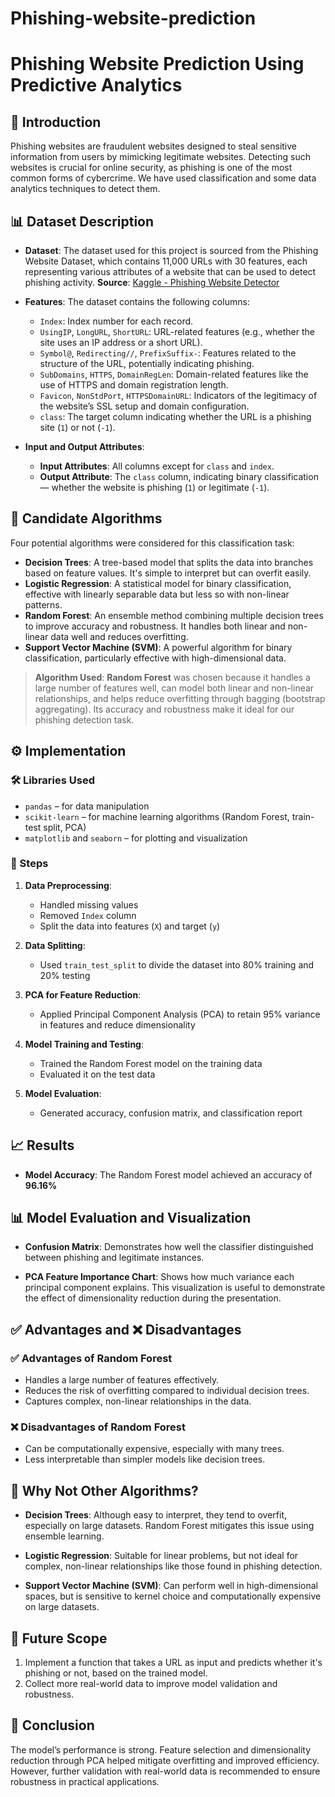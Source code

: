 # Phishing-website-prediction

# Phishing Website Prediction Using Predictive Analytics

## 📌 Introduction

Phishing websites are fraudulent websites designed to steal sensitive information from users by mimicking legitimate websites. Detecting such websites is crucial for online security, as phishing is one of the most common forms of cybercrime. We have used classification and some data analytics techniques to detect them.


## 📊 Dataset Description

* **Dataset**: The dataset used for this project is sourced from the Phishing Website Dataset, which contains 11,000 URLs with 30 features, each representing various attributes of a website that can be used to detect phishing activity.
  **Source**: [Kaggle - Phishing Website Detector](https://www.kaggle.com/datasets/eswarchandt/phishing-website-detector)

* **Features**: The dataset contains the following columns:

  * `Index`: Index number for each record.
  * `UsingIP`, `LongURL`, `ShortURL`: URL-related features (e.g., whether the site uses an IP address or a short URL).
  * `Symbol@`, `Redirecting//`, `PrefixSuffix-`: Features related to the structure of the URL, potentially indicating phishing.
  * `SubDomains`, `HTTPS`, `DomainRegLen`: Domain-related features like the use of HTTPS and domain registration length.
  * `Favicon`, `NonStdPort`, `HTTPSDomainURL`: Indicators of the legitimacy of the website’s SSL setup and domain configuration.
  * `class`: The target column indicating whether the URL is a phishing site (`1`) or not (`-1`).

* **Input and Output Attributes**:

  * **Input Attributes**: All columns except for `class` and `index`.
  * **Output Attribute**: The `class` column, indicating binary classification — whether the website is phishing (`1`) or legitimate (`-1`).


## 🧠 Candidate Algorithms

Four potential algorithms were considered for this classification task:

* **Decision Trees**: A tree-based model that splits the data into branches based on feature values. It's simple to interpret but can overfit easily.
* **Logistic Regression**: A statistical model for binary classification, effective with linearly separable data but less so with non-linear patterns.
* **Random Forest**: An ensemble method combining multiple decision trees to improve accuracy and robustness. It handles both linear and non-linear data well and reduces overfitting.
* **Support Vector Machine (SVM)**: A powerful algorithm for binary classification, particularly effective with high-dimensional data.

> **Algorithm Used**: **Random Forest** was chosen because it handles a large number of features well, can model both linear and non-linear relationships, and helps reduce overfitting through bagging (bootstrap aggregating). Its accuracy and robustness make it ideal for our phishing detection task.


## ⚙️ Implementation

### 🛠️ Libraries Used

* `pandas` – for data manipulation
* `scikit-learn` – for machine learning algorithms (Random Forest, train-test split, PCA)
* `matplotlib` and `seaborn` – for plotting and visualization

### 🧪 Steps

1. **Data Preprocessing**:

   * Handled missing values
   * Removed `Index` column
   * Split the data into features (`X`) and target (`y`)

2. **Data Splitting**:

   * Used `train_test_split` to divide the dataset into 80% training and 20% testing

3. **PCA for Feature Reduction**:

   * Applied Principal Component Analysis (PCA) to retain 95% variance in features and reduce dimensionality

4. **Model Training and Testing**:

   * Trained the Random Forest model on the training data
   * Evaluated it on the test data

5. **Model Evaluation**:

   * Generated accuracy, confusion matrix, and classification report



## 📈 Results

* **Model Accuracy**: The Random Forest model achieved an accuracy of **96.16%**

  

## 📊 Model Evaluation and Visualization

* **Confusion Matrix**:
  Demonstrates how well the classifier distinguished between phishing and legitimate instances.

* **PCA Feature Importance Chart**:
  Shows how much variance each principal component explains. This visualization is useful to demonstrate the effect of dimensionality reduction during the presentation.


## ✅ Advantages and ❌ Disadvantages

### ✅ Advantages of Random Forest

* Handles a large number of features effectively.
* Reduces the risk of overfitting compared to individual decision trees.
* Captures complex, non-linear relationships in the data.

### ❌ Disadvantages of Random Forest

* Can be computationally expensive, especially with many trees.
* Less interpretable than simpler models like decision trees.


## 🤔 Why Not Other Algorithms?

* **Decision Trees**:
  Although easy to interpret, they tend to overfit, especially on large datasets. Random Forest mitigates this issue using ensemble learning.

* **Logistic Regression**:
  Suitable for linear problems, but not ideal for complex, non-linear relationships like those found in phishing detection.

* **Support Vector Machine (SVM)**:
  Can perform well in high-dimensional spaces, but is sensitive to kernel choice and computationally expensive on large datasets.


## 🔮 Future Scope

1. Implement a function that takes a URL as input and predicts whether it's phishing or not, based on the trained model.
2. Collect more real-world data to improve model validation and robustness.


## 🏁 Conclusion

The model’s performance is strong.
Feature selection and dimensionality reduction through PCA helped mitigate overfitting and improved efficiency.
However, further validation with real-world data is recommended to ensure robustness in practical applications.




